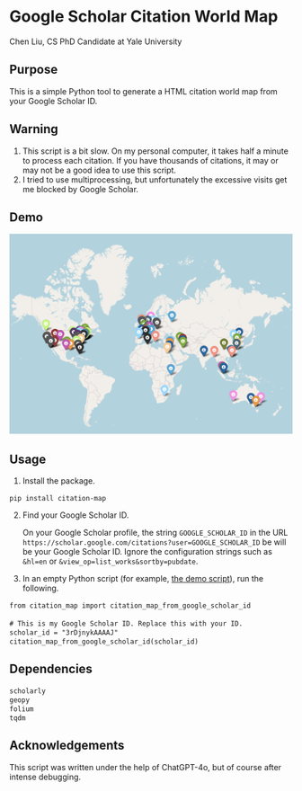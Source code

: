 # Google Scholar Citation World Map

Chen Liu, CS PhD Candidate at Yale University

## Purpose
This is a simple Python tool to generate a HTML citation world map from your Google Scholar ID.

## Warning
1. This script is a bit slow. On my personal computer, it takes half a minute to process each citation. If you have thousands of citations, it may or may not be a good idea to use this script.
2. I tried to use multiprocessing, but unfortunately the excessive visits get me blocked by Google Scholar.

## Demo
<img src = "assets/citation_world_map.png" width=800>

## Usage
1. Install the package.
```
pip install citation-map
```

2. Find your Google Scholar ID.

    On your Google Scholar profile, the string `GOOGLE_SCHOLAR_ID` in the URL `https://scholar.google.com/citations?user=GOOGLE_SCHOLAR_ID` be will be your Google Scholar ID. Ignore the configuration strings such as `&hl=en` or `&view_op=list_works&sortby=pubdate`.

3. In an empty Python script (for example, [the demo script](https://github.com/ChenLiu-1996/CitationMap/demo/demo.py)), run the following.
```
from citation_map import citation_map_from_google_scholar_id

# This is my Google Scholar ID. Replace this with your ID.
scholar_id = "3rDjnykAAAAJ"
citation_map_from_google_scholar_id(scholar_id)
```

## Dependencies
```
scholarly
geopy
folium
tqdm
```

## Acknowledgements
This script was written under the help of ChatGPT-4o, but of course after intense debugging.
